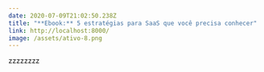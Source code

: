 ```yaml
---
date: 2020-07-09T21:02:50.238Z
title: "**Ebook:** 5 estratégias para SaaS que você precisa conhecer"
link: http://localhost:8000/
image: /assets/ativo-8.png
---
```

zzzzzzzz